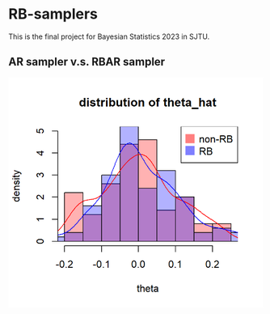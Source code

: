 # RB-samplers
This is the final project for Bayesian Statistics 2023 in SJTU.

## AR sampler v.s. RBAR sampler

![](./RBAR.png)
